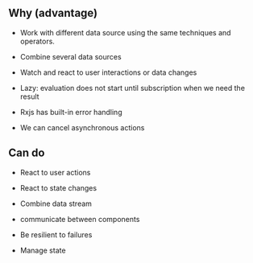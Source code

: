 ## Why (advantage)
- Work with different data source using the same techniques and operators.

- Combine several data sources 

- Watch and react to user interactions or data changes

- Lazy: evaluation does not start until subscription when we need the result
  
- Rxjs has built-in error handling

- We can cancel asynchronous actions



## Can do
- React to user actions
  
- React to state changes

- Combine data stream
  
- communicate between components

- Be resilient to failures

- Manage state